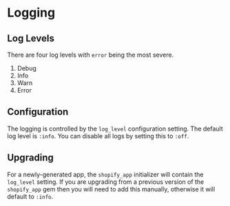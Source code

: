 # Logging

## Log Levels

There are four log levels with `error` being the most severe.

1. Debug
2. Info
3. Warn
4. Error

## Configuration

The logging is controlled by the `log_level` configuration setting.
The default log level is `:info`.
You can disable all logs by setting this to `:off`.

## Upgrading

For a newly-generated app, the `shopify_app` initializer will contain the `log_level` setting.
If you are upgrading from a previous version of the `shopify_app` gem then you will need to add this manually, otherwise it will default to `:info`.